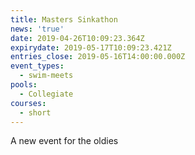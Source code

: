 ```yaml
---
title: Masters Sinkathon
news: 'true'
date: 2019-04-26T10:09:23.364Z
expirydate: 2019-05-17T10:09:23.421Z
entries_close: 2019-05-16T14:00:00.000Z
event_types:
  - swim-meets
pools:
  - Collegiate
courses:
  - short
---
```

A new event for the oldies
